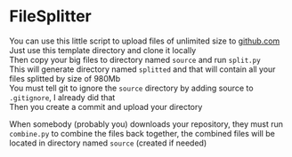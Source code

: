 # FileSplitter
You can use this little script to upload files of unlimited size to [github.com](https://github.com/)  
Just use this template directory and clone it locally  
Then copy your big files to directory named `source` and run `split.py`  
This will generate directory named `splitted` and that will contain all your files splitted by size of 980Mb  
You must tell git to ignore the `source` directory by adding source to `.gitignore`, I already did that  
Then you create a commit and upload your directory  
  
When somebody (probably you) downloads your repository, they must run `combine.py` to combine the files back together, the combined files will be located in directory named `source` (created if needed)  
